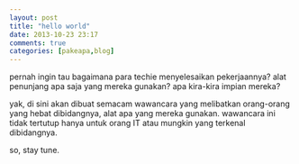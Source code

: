 ```yaml
---
layout: post
title: "hello world"
date: 2013-10-23 23:17
comments: true
categories: [pakeapa,blog] 
---
```


pernah ingin tau bagaimana para techie menyelesaikan pekerjaannya? alat
penunjang apa saja yang mereka gunakan? apa kira-kira impian mereka?

yak, di sini akan dibuat semacam wawancara yang melibatkan orang-orang yang
hebat dibidangnya, alat apa yang mereka gunakan. wawancara ini tidak tertutup
hanya untuk orang IT atau mungkin yang terkenal dibidangnya.


so, stay tune.
